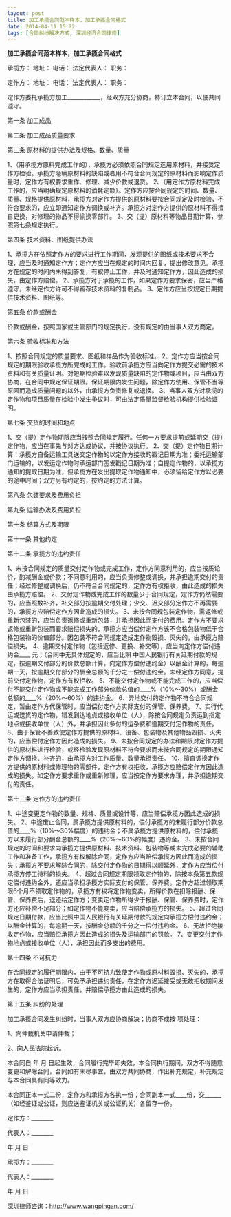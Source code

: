 ```yaml
---
layout: post
title: 加工承揽合同范本样本，加工承揽合同格式
date: 2014-04-11 15:22
tags: [合同纠纷解决方式, 深圳经济合同律师]
---
```

<strong>加工承揽合同范本样本，加工承揽合同格式</strong>

承揽方：
地址： 电话：
法定代表人： 职务：

定作方：
地址： 电话：
法定代表人： 职务：

定作方委托承揽方加工____________，经双方充分协商，特订立本合同，以便共同遵守。

第一条 加工成品

第二条 加工成品质量要求

第三条 原材料的提供办法及规格、数量、质量

1、（用承揽方原料完成工作的），承揽方必须依照合同规定选用原材料，并接受定作方检验。承揽方隐瞒原材料的缺陷或者用不符合合同规定的原材料而影响定作质量时，定作方有权要求重作、修理、减少价款或退货。
2、（用定作方原材料完成工作的，应当明确规定原材料的消耗定额）。定作方应按合同规定的时间、数量、质量、规格提供原材料，承揽方对定作方提供的原材料要按合同规定及时检验，不符合要求的，应立即通知定作方调换或补齐。承揽方对定作方提供的原材料不得擅自更换，对修理的物品不得偷换零部件。
3、交（提）原材料等物品日期计算，参照第七条规定执行。

第四条 技术资料、图纸提供办法

1、承揽方在依照定作方的要求进行工作期间，发现提供的图纸或技术要求不合理，应当及时通知定作方；定作方应当在规定的时间内回复，提出修改意见。承揽方在规定的时间内未得到答复，有权停止工作，并及时通知定作方，因此造成的损失，由定作方赔偿。
2、承揽方对于承揽的工作，如果定作方要求保密，应当严格遵守，未经定作方许可不得留存技术资料的复制品。
3、定作方应当按规定日期提供技术资料、图纸等。

第五条 价款或酬金

价款或酬金，按照国家或主管部门的规定执行，没有规定的由当事人双方商定。

第六条 验收标准和方法

1、按照合同规定的质量要求、图纸和样品作为验收标准。
2、定作方应当按合同规定的期限验收承揽方所完成的工作。验收前承揽方应当向定作方提交必需的技术资料和有关质量证明。对短期检验难以发现质量缺陷的定作物或项目，应当由双方协商，在合同中规定保证期限。保证期限内发生问题，除定作方使用、保管不当等原因而造成质量问题的以外，由承揽方负责修复或退换。
3、当事人双方对承揽的定作物和项目质量在检验中发生争议时，可由法定质量监督检验机构提供检验证明。

第七条 交货的时间和地点

1、交（提）定作物期限应当按照合同规定履行。任何一方要求提前或延期交（提）定作物，应当在事先与对方达成协议，并按协议执行。
2、交（提）定作物日期计算：承揽方自备运输工具送交定作物的以定作方接收的戳记日期为准；委托运输部门运输的，以发运定作物时承运部门签发戳记日期为准；自提定作物的，以承揽方通知的提取日期为准，但承揽方在发出提取定作物通知中，必须留给定作方以必要的途中时间；双方另有约定的，按约定的方法计算。

第八条 包装要求及费用负担

第九条 运输办法及费用负担

第十条 结算方式及期限

第十一条 其他约定

第十二条 承揽方的违约责任

1、未按合同规定的质量交付定作物或完成工作，定作方同意利用的，应当按质论价，酌减酬金或价款；不同意利用的，应当负责修整或调换，并承担逾期交付的责任；经过修整或调换后，仍不符合合同规定的，定作方有权拒收，由此造成的损失由承揽方赔偿。
2、交付定作物或完成工作的数量少于合同规定，定作方仍然需要的，应当照数补齐，补交部分按逾期交付处理；少交、迟交部分定作方不再需要的，承揽方应赔偿定作方因此造成的损失。
3、未按合同规包装定作物，需返修或重新包装的，应当负责返修或重新包装，并承担因此而支付的费用。定作方不要求返修或重新包装而要求赔偿损失的，承揽方应当偿付定作方该不合格包装物低于合格包装物的价值部分。因包装不符合同规定造成定作物毁损、灭失的，由承揽方赔偿损失。
4、逾期交付定作物（包括返修、更换、补交等），应当向定作方偿付违约金____ 元；（合同中无具体规定的，应当比照 中国人民银行有关延期付款的规定，按逾期交付部分的价款总额计算，向定作方偿付违约金）以酬金计算的，每逾期一天，按逾期交付部分的酬金总额的千分之一偿付违约金。未经定作方同意，提前交付定作物，定作方有权拒收。
5、不能交付定作物或不能完成工作的，应当偿付不能交付定作物或不能完成工作部分价款总值的____%（10%～30%）或酬金总额的____%（20%～60%）的违约金。
6、异地交付的定作物不符合合同规定，暂由定作方代保管时，应当偿付定作方实际支付的保管、保养费。
7、实行代运或送货的定作物，错发到达地点或接收单位（人），除按合同规定负责运到指定地点或接收单位（人）外，并承担因此多付的运杂费和逾期交付定作物的责任。
8、由于保管不善致使定作方提供的原材料、设备、包装物及其他物品毁损、灭失的，应当偿付定作方因此造成的损失。
9、未按合同规定的办法和期限对定作方提供的原材料进行检验，或经检验发现原材料不符合要求而未按合同规定的期限通知定作方调换、补齐的，由承揽方对工作质量、数量承担责任。
10、擅自调换定作方提供的原材料或修理物的零部件，定作方有权拒收，承揽方应赔偿定作方因此造成的损失。如定作方要求重作或重新修理，应当按定作方要求办理，并承担逾期交付的责任。

第十三条 定作方的违约责任

1、中途变更定作物的数量、规格、质量或设计等，应当赔偿承揽方因此造成的损失。
2、中途废止合同，属承揽方提供原村料的，偿付承揽方的未履行部分价款总值的____%（10%～30%幅度）的违约金；不属承揽方提供原材料的，偿付承揽方以未履行部分酬金总额的____%（20%～60%的幅度）违约金。
3、未按合同规定的时间和要求向承揽方提供原材料、技术资料、包装物等或未完成必要的辅助工作和准备工作，承揽方有权解除合同，定作方应当赔偿承揽方因此而造成的损失；承揽方不要求解除合同的，除交付定作物的日期得以顺延外，定作方应当偿付承揽方停工待料的损失。
4、超过合同规定期限领取定作物的，除按本条第五款规定偿付违约金外，还应当承担承揽方实际支付的保管、保养费。定作方超过领取期限6个月不领取定作物的，承揽方有权将定作物变卖，所得价款在扣除报酬、保管、保养费后，退还给定作方；变卖定作物所得少于报酬、保管、保养费时，定作方还应补偿不足部分；如定作物不能变卖，应当赔偿承揽方的损失。
5、超过合同规定日期付款，应当比照中国人民银行有关延期付款的规定向承揽方偿付违约金；以酬金计算的，每逾期一天，按酬金总额的千分之一偿付违约金。
6、无故拒绝接收定作物，应当赔偿承揽方因此造成的损失及运输部门的罚款。
7、变更交付定作物地点或接收单位（人），承担因此而多支出的费用。

第十四条 不可抗力

在合同规定的履行期限内，由于不可抗力致使定作物或原材料毁损、灭失的，承揽方在取得合法证明后，可免予承担违约责任，在定作方迟延接受或无故拒收期间发生的，定作方应当承担责任，并赔偿承揽方由此造成的损失。

第十五条 纠纷的处理

加工承揽合同发生纠纷时，当事人双方应协商解决；协商不成按 项处理：

1、向仲裁机关申请仲裁；

2、向人民法院起诉。

本合同自 年 月 日起生效，合同履行完毕即失效，本合同执行期间，双方不得随意变更和解除合同，合同如有未尽事宜，由双方共同协商，作出补充规定，补充规定与本合同具有同等效力。

本合同正本一式二份，定作方和承揽方各执一份；合同副本一式____份，交______（如经鉴证或公证，则应送鉴证机关或公证机关）各留存一份。

定作方：________

代表人：________

年 月 日

承揽方：________

代表人：________

年 月 日

<a href="http://www.wangpingan.com/">深圳律师咨询</a>：<a href="http://www.wangpingan.com/">http://www.wangpingan.com/</a>

